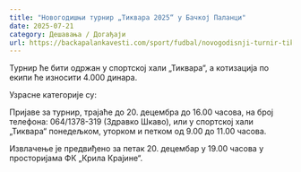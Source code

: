 ```yaml
---
title: "Новогодишњи турнир „Тиквара 2025“ у Бачкој Паланци"
date: 2025-07-21
category: Дешавања / Догађаји
url: https://backapalankavesti.com/sport/fudbal/novogodisnji-turnir-tikvara-2025-u-backoj-palanci/
---
```


Турнир ће бити одржан у спортској хали „Тиквара“, а котизација по екипи ће износити 4.000 динара.

Узрасне категорије су:

Пријаве за турнир, трајаће до 20. децембра до 16.00 часова, на број телефона: 064/1378-319 (Здравко Шкаво), или у спортској хали „Тиквара“ понедељком, уторком и петком од 9.00 до 11.00 часова.

Извлачење је предвиђено за петак 20. децембар у 19.00 часова у просторијама ФК „Крила Крајине“.
